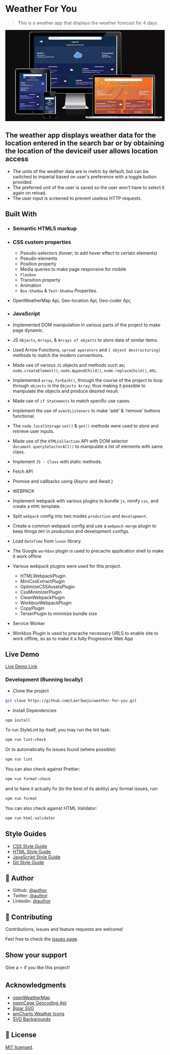 # Weather For You

> This is a weather app that displays the weather forecast for 4 days.

![screenshot](./img/preview.PNG)

## The weather app displays weather data for the location entered in the search bar or by obtaining the location of the deviceif user allows location access

- The units of the weather data are in metric by default, but can be switched to imperial based on user's preference with a toggle button provided.
- The preferred unit of the user is saved so the user won't have to select it again on reload.
- The user input is screened to prevent useless HTTP requests.

## Built With

- ### Semantic HTML5 markup
- ### CSS custom properties
  - Pseudo-selectors (hover; to add hover effect to certain elements)
  - Pseudo-elements
  - Position property
  - Media queries to make page responsive for mobile
  - `Flexbox`
  - Transition property
  - Animation
  - `Box-Shadow` & `Text-Shadow` Properties.

- OpenWeatherMap Api, Geo-location Api, Geo-coder Api,

- ### JavaScript

- Implemented DOM manipulation in various parts of the project to make page dynamic.
- JS `Objects`, `Arrays`, & `Arrays of objects` to store data of similar items.
- Used Arrow Functions, `spread operators`  and `{ object destructuring}` methods to match the modern conventions.
- Made use of various `JS` objects and methods such as; `node.createElement()`, `node.AppendChild()`, `node.replaceChild()`, etc.
- Implemented `array.forEach()`, through the course of the project to loop through `objects` in the `Objects Array`; thus making it possible to manipulate the objects and produce desired result.
- Made use of `if Statements` to match specific use cases.
- Implement the use of `eventListeners` to make 'add' & 'remove' buttons functional.
- The `node.localStorage` `set()` & `get()` methods were used to store and retrieve user inputs.
- Made use of the `HTMLCollection` API with DOM selector `document.querySelectorAll()` to manipulate a list of elements with same class.
- Implement `JS - Class` with static methods.
- Fetch API
- Promise and callbacks using (Async and Await.)

- WEBPACK
- Implement webpack with various plugins to bundle `js`, minify `css`, and create a `HTMl` template.
- Split `webpack` config into two modes `production` and `development`.
- Create a common webpack config and use a `webpack-merge` plugin to keep things `DRY` in production and development configs.
- Load `DateTime` from `luxon` library.
- The Google `workbox` plugin is used to precache application shell to make it work offline
- Various webpack plugins were used for this project.

  - HTMLWebpackPlugin
  - MiniCssExtractPlugin
  - OptimizeCSSAssetsPlugin
  - CssMinimizerPlugin
  - CleanWebpackPlugin
  - WorkboxWebpackPlugin
  - CopyPlugin
  - TerserPlugin to minimize bundle size

- Service Worker
- Workbox Plugin is used to precache necessary URLS to enable site to work offline, so as to make it a fully Progressive Web App

## Live Demo

[Live Demo Link](https://weather-4-you.netlify.app/)

### Development (Running locally)

- Clone the project

```bash
git clone https://github.com/Lanr3waju/weather-for-you.git

```

- Install Dependencies

```bash
npm install
```

To run StyleLint by itself, you may run the lint task:

```bash
npm run lint:check
```

Or to automatically fix issues found (where possible):

```bash
npm run lint
```

You can also check against Prettier:

```bash
npm run format:check
```

and to have it actually fix (to the best of its ability) any format issues, run:

```bash
npm run format
```

You can also check against HTML Validator:

```bash
npm run html-validator
```

## Style Guides

- [CSS Style Guide](http://udacity.github.io/frontend-nanodegree-styleguide/css.html)
- [HTML Style Guide](http://udacity.github.io/frontend-nanodegree-styleguide/index.html)
- [JavaScript Style Guide](http://udacity.github.io/frontend-nanodegree-styleguide/javascript.html)
- [Git Style Guide](https://udacity.github.io/git-styleguide/)

## 👤 Author

- Github: [@author](https://github.com/lanr3waju)
- Twitter: [@author](https://twitter.com/abass-wasi)
- Linkedin: [@author](https://www.linkedin.com/in/abass-abdul-wasi-53883422a/)

## 🤝 Contributing

Contributions, issues and feature requests are welcome!

Feel free to check the [issues page](https://github.com/Lanr3waju/weather-for-you/issues/4#issue-1384916250).

## Show your support

Give a ⭐️ if you like this project!

## Acknowledgments

- [openWeatherMap](https://openweathermap.org/)
- [openCage Geocoding Api](https://opencagedata.com/api)
- [Bgjar SVG](https://bgjar.com/)
- [amCharts Weather Icons](https://www.amcharts.com/)
- [SVG Backgrounds](https://www.svgbackgrounds.com/)

## 📝 License

[MIT licensed](./LICENSE).
